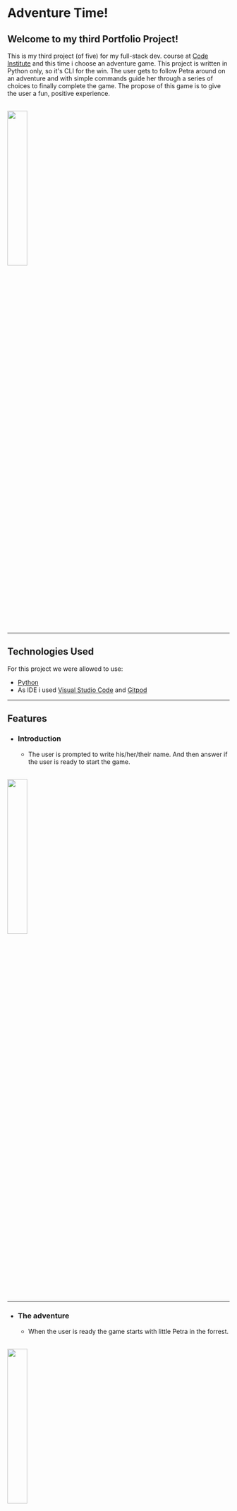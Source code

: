 # Adventure Time!
 
 ## Welcome to my third Portfolio Project!
This is my third project (of five) for my full-stack dev. course at [Code Institute](https://codeinstitute.net) and this time i choose an adventure game.
This project is written in Python only, so it's CLI for the win. The user gets to follow Petra around on an adventure and with simple commands guide
her through a series of choices to finally complete the game. The propose of this game is to give the user a fun, positive experience. 
  
<br>
<img src="" width="30%">
<hr>

## Technologies Used

 For this project we were allowed to use:

 - [Python](https://en.wikipedia.org/wiki/Python_(programming_language))
 - As IDE i used [Visual Studio Code](https://visualstudio.microsoft.com/) and [Gitpod](https://www.gitpod.io/)

<hr>


## Features

* ### Introduction
    * The user is prompted to write his/her/their name. And then answer if the user is ready to start the game.

<br>
<img src="" width="30%">
<hr>

* ### The adventure
    * When the user is ready the game starts with little Petra in the forrest.

<br>
<img src="" width="30%">
<hr>    

<hr>


## Testing

* 
* 
*  

### Validator Testing

* #### PEP8 Validator
<br>
  
<hr>

### Bugs

#### No major bugs encountered

<hr>

## Deployment
* [Github](https://www.github.com)
    * The website was deployed to GitHub pages. The steps to deploy are as follows (when using [Gitpod](https://www.gitpod.io/)):
    * In the GitHub repository, navigate to the 'Settings' tab.
    * From the meny on the left, select the 'Pages'.
    * Under the first category "Build and deployment", select "main" in the sub-category "Branch".
    * Press the save-button.
    * "Your site is now live." *happy dance*
    * The live website can be found [here]

* [Heroku](https://www.heroku.com/)
    *
    *
    *
    *
    *
<hr>

## Credits
* [The Love Sandwiches Project](https://github.com/codingbyfreddish/love-sandwiches) from [CI](https://codeinstitute.net).
* All the course material from [CI's 'Full Stack Developer'](https://codeinstitute.net/se/full-stack-software-development-diploma/) curriculum leading up to this project.
### Content
* The story is from [Chatgpt](https://chat.openai.com/auth/login). 

## Acknowledgments
* ****



